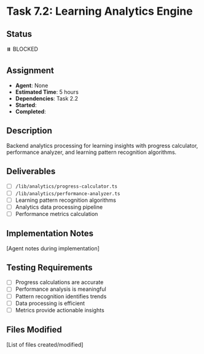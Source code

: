 # Task 7.2: Learning Analytics Engine

## Status

⏸️ BLOCKED

## Assignment

- **Agent**: None
- **Estimated Time**: 5 hours
- **Dependencies**: Task 2.2
- **Started**:
- **Completed**:

## Description

Backend analytics processing for learning insights with progress calculator, performance analyzer, and learning pattern recognition algorithms.

## Deliverables

- [ ] `/lib/analytics/progress-calculator.ts`
- [ ] `/lib/analytics/performance-analyzer.ts`
- [ ] Learning pattern recognition algorithms
- [ ] Analytics data processing pipeline
- [ ] Performance metrics calculation

## Implementation Notes

[Agent notes during implementation]

## Testing Requirements

- [ ] Progress calculations are accurate
- [ ] Performance analysis is meaningful
- [ ] Pattern recognition identifies trends
- [ ] Data processing is efficient
- [ ] Metrics provide actionable insights

## Files Modified

[List of files created/modified]
